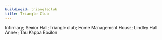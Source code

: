 ```yaml
---
buildingid: triangleclub
title: Triangle Club
---
```


Infirmary; Senior Hall; Triangle club; Home Management House; Lindley Hall Annex; Tau Kappa Epsilon
